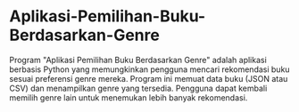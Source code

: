 # Aplikasi-Pemilihan-Buku-Berdasarkan-Genre
Program "Aplikasi Pemilihan Buku Berdasarkan Genre" adalah aplikasi berbasis Python yang memungkinkan pengguna mencari rekomendasi buku sesuai preferensi genre mereka. Program ini memuat data buku (JSON atau CSV) dan menampilkan genre yang tersedia. Pengguna dapat kembali memilih genre lain untuk menemukan lebih banyak rekomendasi.
